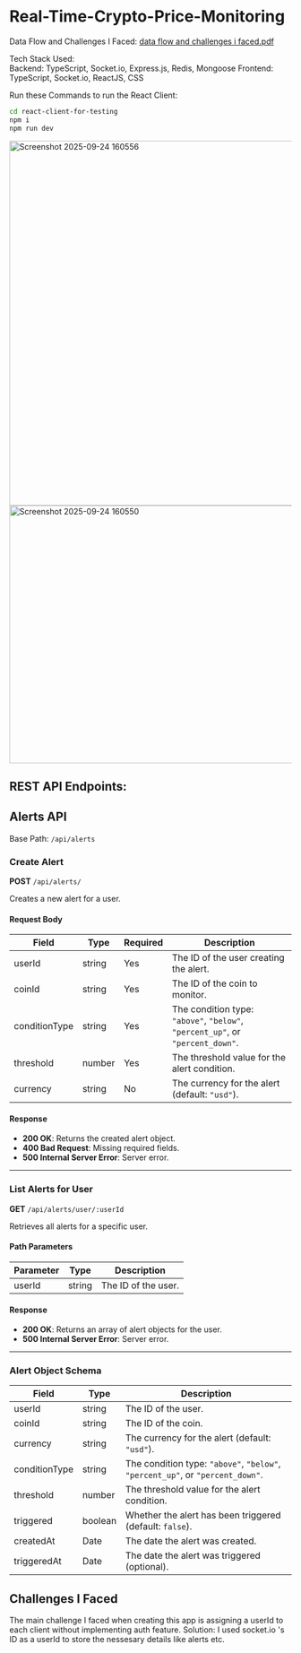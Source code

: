 # Real-Time-Crypto-Price-Monitoring  

Data Flow and Challenges I Faced: [data flow and challenges i faced.pdf](https://github.com/user-attachments/files/22511781/data.flow.and.challenges.i.faced.pdf)

Tech Stack Used:    
    Backend: TypeScript, Socket.io, Express.js, Redis, Mongoose
    Frontend: TypeScript, Socket.io, ReactJS, CSS  

Run these Commands to run the React Client:  
```bash 
cd react-client-for-testing  
npm i  
npm run dev
```

<img width="888" height="651" alt="Screenshot 2025-09-24 160556" src="https://github.com/user-attachments/assets/ae74ee83-6638-4f37-8b22-18de3235d7b3" />
<img width="922" height="460" alt="Screenshot 2025-09-24 160550" src="https://github.com/user-attachments/assets/e77bfe3f-a5dd-4f32-80bd-11739d0da217" />


## REST API Endpoints: 

## Alerts API

 Base Path: `/api/alerts`

### Create Alert

**POST** `/api/alerts/`

Creates a new alert for a user.

#### Request Body

| Field         | Type     | Required | Description                                                        |
|---------------|----------|----------|--------------------------------------------------------------------|
| userId        | string   | Yes      | The ID of the user creating the alert.                             |
| coinId        | string   | Yes      | The ID of the coin to monitor.                                     |
| conditionType | string   | Yes      | The condition type: `"above"`, `"below"`, `"percent_up"`, or `"percent_down"`. |
| threshold     | number   | Yes      | The threshold value for the alert condition.                       |
| currency      | string   | No       | The currency for the alert (default: `"usd"`).                     |

  #### Response

- **200 OK**: Returns the created alert object.
- **400 Bad Request**: Missing required fields.
- **500 Internal Server Error**: Server error.

---

### List Alerts for User

**GET** `/api/alerts/user/:userId`

Retrieves all alerts for a specific user.

#### Path Parameters

| Parameter | Type   | Description              |
|-----------|--------|--------------------------|
| userId    | string | The ID of the user.      |

#### Response

- **200 OK**: Returns an array of alert objects for the user.
- **500 Internal Server Error**: Server error.

---

### Alert Object Schema

| Field         | Type     | Description                                                        |
|---------------|----------|--------------------------------------------------------------------|
| userId        | string   | The ID of the user.                                                |
| coinId        | string   | The ID of the coin.                                                |
| currency      | string   | The currency for the alert (default: `"usd"`).                     |
| conditionType | string   | The condition type: `"above"`, `"below"`, `"percent_up"`, or `"percent_down"`. |
| threshold     | number   | The threshold value for the alert condition.                       |
| triggered     | boolean  | Whether the alert has been triggered (default: `false`).           |
| createdAt     | Date     | The date the alert was created.                                    |
| triggeredAt   | Date     | The date the alert was triggered (optional).                       |


## Challenges I Faced

The main challenge I faced when creating this app is assigning a userId to each client without implementing auth feature.
Solution: I used socket.io 's ID as a userId to store the nessesary details like alerts etc.
